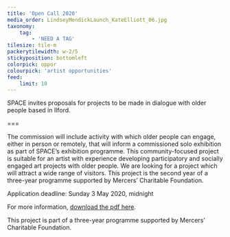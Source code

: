 ```yaml
---
title: 'Open Call 2020'
media_order: LindseyMendickLaunch_KateElliott_06.jpg
taxonomy:
    tag:
        - 'NEED A TAG'
tilesize: tile-m
packerytilewidth: w-2/5
stickyposition: bottomleft
colorpick: oppor
colourpick: 'artist opportunities'
feed:
    limit: 10
---
```


SPACE invites proposals for projects to be made in dialogue with older people based in Ilford.

===

The commission will include activity with which older people can engage, either in person or remotely, that will inform a commissioned solo exhibition as part of SPACE’s exhibition programme. This community-focused project is suitable for an artist with experience developing participatory and socially engaged art projects with older people. We are looking for a project which will attract a wide range of visitors. This project is the second year of a three-year programme supported by Mercers’ Charitable Foundation.

Application deadline: Sunday 3 May 2020, midnight

For more information, [download the pdf here](#). 

This project is part of a three-year programme supported by Mercers’ Charitable Foundation.